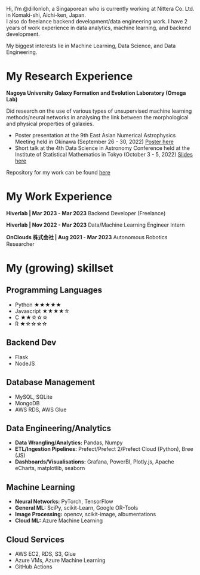 Hi, I’m @dillonloh, a Singaporean who is currently working at Nittera Co. Ltd. in Komaki-shi, Aichi-ken, Japan.  
I also do freelance backend development/data engineering work.
I have 2 years of work experience in data analytics, machine learning, and backend development.

My biggest interests lie in Machine Learning, Data Science, and Data Engineering.

# My Research Experience

**Nagoya University Galaxy Formation and Evolution Laboratory (Omega Lab)**

Did research on the use of various types of unsupervised machine learning methods/neural networks in analysing the link between the morphological and physical properties of galaxies.

- Poster presentation at the 9th East Asian Numerical Astrophysics Meeting held in Okinawa (September 26 - 30, 2022) [Poster here](https://drive.google.com/file/d/1p8KgDVcbgbj3gPB_b58x4WM6ZLkN1kal/view?usp=sharing)
- Short talk at the 4th Data Science in Astronomy Conference held at the Institute of Statistical Mathematics in Tokyo (October 3 - 5, 2022) [Slides here](https://docs.google.com/presentation/d/1eCxuSCMEshO7sUaviOSEWU8hxl2yHAMQ/edit?usp=sharing&ouid=106418298605170918085&rtpof=true&sd=true)

Repository for my work can be found [here](https://github.com/dillonloh/galaxy-pca) 

# My Work Experience

**Hiverlab | Mar 2023 - Mar 2023**
Backend Developer (Freelance)

**Hiverlab | Nov 2022 - Mar 2023**
Data/Machine Learning Engineer Intern

**OnClouds 株式会社 | Aug 2021 - Mar 2023**
Autonomous Robotics Researcher

# My (growing) skillset

## Programming Languages
- Python  ★★★★★	
- Javascript ★★★★☆ 
- C ★★☆☆☆
- R ★☆☆☆☆

## Backend Dev
- Flask
- NodeJS

## Database Management
- MySQL, SQLite
- MongoDB
- AWS RDS, AWS Glue

## Data Engineering/Analytics
- **Data Wrangling/Analytics:** Pandas, Numpy
- **ETL/Ingestion Pipelines:** Prefect/Prefect 2/Prefect Cloud (Python), Bree (JS)
- **Dashboards/Visualisations:** Grafana, PowerBI, Plotly.js, Apache eCharts, matplotlib, seaborn

## Machine Learning
- **Neural Networks:** PyTorch, TensorFlow
- **General ML:** SciPy, scikit-Learn, Google OR-Tools
- **Image Processing:** opencv, scikit-image, albumentations
- **Cloud ML:** Azure Machine Learning

## Cloud Services
- AWS EC2, RDS, S3, Glue
- Azure VMs, Azure Machine Learning
- GitHub Actions

<!---
dillonloh/dillonloh is a ✨ special ✨ repository because its `README.md` (this file) appears on your GitHub profile.
You can click the Preview link to take a look at your changes.
--->
